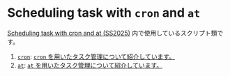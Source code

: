 # Scheduling task with `cron` and `at`

[Scheduling task with cron and at (SS2025)](https://wiki.kek.jp/x/IwGtH) 内で使用しているスクリプト類です。

1. [`cron`](cron): [`cron` を用いたタスク管理について紹介しています。](https://wiki.kek.jp/x/IwGtH#Schedulingtaskwithcronandat(SS2025)-cron)
2. [`at`](at): [`at` を用いたタスク管理について紹介しています。](https://wiki.kek.jp/x/IwGtH#Schedulingtaskwithcronandat(SS2025)-at)
